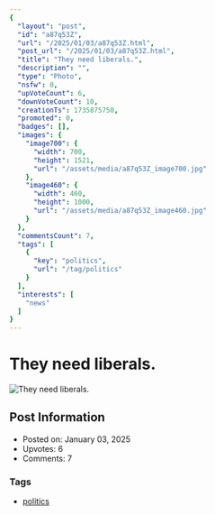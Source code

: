 ```yaml
---
{
  "layout": "post",
  "id": "a87q53Z",
  "url": "/2025/01/03/a87q53Z.html",
  "post_url": "/2025/01/03/a87q53Z.html",
  "title": "They need liberals.",
  "description": "",
  "type": "Photo",
  "nsfw": 0,
  "upVoteCount": 6,
  "downVoteCount": 10,
  "creationTs": 1735875750,
  "promoted": 0,
  "badges": [],
  "images": {
    "image700": {
      "width": 700,
      "height": 1521,
      "url": "/assets/media/a87q53Z_image700.jpg"
    },
    "image460": {
      "width": 460,
      "height": 1000,
      "url": "/assets/media/a87q53Z_image460.jpg"
    }
  },
  "commentsCount": 7,
  "tags": [
    {
      "key": "politics",
      "url": "/tag/politics"
    }
  ],
  "interests": [
    "news"
  ]
}
---
```


# They need liberals.

![They need liberals.](/assets/media/a87q53Z_image700.jpg)

## Post Information

- Posted on: January 03, 2025
- Upvotes: 6
- Comments: 7

### Tags

- [politics](/tag/politics)
